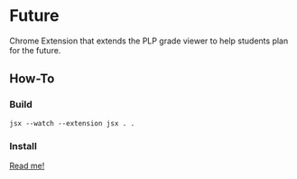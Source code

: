 # Future
Chrome Extension that extends the PLP grade viewer to help students plan for the future.

## How-To

### Build
`jsx --watch --extension jsx . .`

### Install
[Read me!](https://developer.chrome.com/extensions/getstarted#unpacked)
